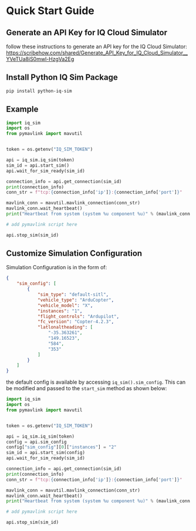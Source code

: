 # Quick Start Guide


## Generate an API Key for IQ Cloud Simulator
follow these instructions to generate an API key for the IQ Cloud Simulator:
https://scribehow.com/shared/Generate_API_Key_for_IQ_Cloud_Simulator__YVeTUa8iS0mwl-HzgVa2Eg

## Install Python IQ Sim Package

```bash
pip install python-iq-sim
```

## Example

```python
import iq_sim
import os
from pymavlink import mavutil


token = os.getenv("IQ_SIM_TOKEN")

api = iq_sim.iq_sim(token)
sim_id = api.start_sim()
api.wait_for_sim_ready(sim_id)

connection_info = api.get_connection(sim_id)
print(connection_info)
conn_str = f"tcp:{connection_info['ip']}:{connection_info['port']}"

mavlink_conn = mavutil.mavlink_connection(conn_str)
mavlink_conn.wait_heartbeat()
print("Heartbeat from system (system %u component %u)" % (mavlink_conn.target_system, mavlink_conn.target_system))

# add pymavlink script here

api.stop_sim(sim_id)
```

## Customize Simulation Configuration

Simulation Configuration is in the form of:
```json
{
    "sim_config": [
        {
            "sim_type": "default-sitl",
            "vehicle_type": "ArduCopter",
            "vehicle_model": "X",
            "instances": "1",
            "flight_controls": "Ardupilot",
            "fc_version": "Copter-4.2.3",
            "latlonaltheading": [
                "-35.363261",
                "149.16523",
                "584",
                "353"
            ]
        }
    ]
}
```
the default config is available by accessing `iq_sim().sim_config`. This can be modified and passed to the `start_sim` method as shown below:


```python
import iq_sim
import os
from pymavlink import mavutil


token = os.getenv("IQ_SIM_TOKEN")

api = iq_sim.iq_sim(token)
config = api.sim_config
config["sim_config"][0]["instances"] = "2"
sim_id = api.start_sim(config)
api.wait_for_sim_ready(sim_id)

connection_info = api.get_connection(sim_id)
print(connection_info)
conn_str = f"tcp:{connection_info['ip']}:{connection_info['port']}"

mavlink_conn = mavutil.mavlink_connection(conn_str)
mavlink_conn.wait_heartbeat()
print("Heartbeat from system (system %u component %u)" % (mavlink_conn.target_system, mavlink_conn.target_system))

# add pymavlink script here

api.stop_sim(sim_id)

```
